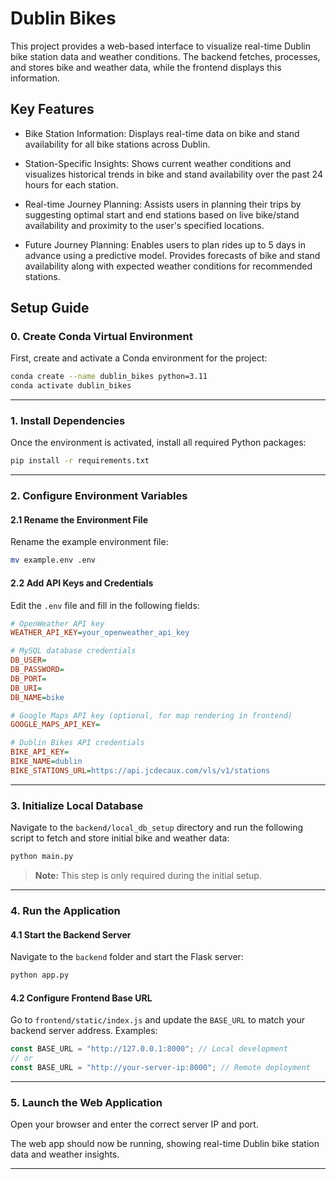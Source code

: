 # Dublin Bikes

This project provides a web-based interface to visualize real-time Dublin bike station data and weather conditions. The backend fetches, processes, and stores bike and weather data, while the frontend displays this information.

## Key Features

- Bike Station Information: Displays real-time data on bike and stand availability for all bike stations across Dublin.

- Station-Specific Insights: Shows current weather conditions and visualizes historical trends in bike and stand availability over the past 24 hours for each station.

- Real-time Journey Planning: Assists users in planning their trips by suggesting optimal start and end stations based on live bike/stand availability and proximity to the user's specified locations.

- Future Journey Planning: Enables users to plan rides up to 5 days in advance using a predictive model. Provides forecasts of bike and stand availability along with expected weather conditions for recommended stations.

## Setup Guide

### 0. Create Conda Virtual Environment

First, create and activate a Conda environment for the project:

```bash
conda create --name dublin_bikes python=3.11
conda activate dublin_bikes
```

---

### 1. Install Dependencies

Once the environment is activated, install all required Python packages:

```bash
pip install -r requirements.txt
```

---

### 2. Configure Environment Variables

#### 2.1 Rename the Environment File

Rename the example environment file:

```bash
mv example.env .env
```

#### 2.2 Add API Keys and Credentials

Edit the `.env` file and fill in the following fields:

```ini
# OpenWeather API key
WEATHER_API_KEY=your_openweather_api_key

# MySQL database credentials
DB_USER=
DB_PASSWORD=
DB_PORT=
DB_URI=
DB_NAME=bike

# Google Maps API key (optional, for map rendering in frontend)
GOOGLE_MAPS_API_KEY=

# Dublin Bikes API credentials
BIKE_API_KEY=
BIKE_NAME=dublin
BIKE_STATIONS_URL=https://api.jcdecaux.com/vls/v1/stations
```

---

### 3. Initialize Local Database

Navigate to the `backend/local_db_setup` directory and run the following script to fetch and store initial bike and weather data:

```bash
python main.py
```

> **Note:** This step is only required during the initial setup.

---

### 4. Run the Application

#### 4.1 Start the Backend Server

Navigate to the `backend` folder and start the Flask server:

```bash
python app.py
```

#### 4.2 Configure Frontend Base URL

Go to `frontend/static/index.js` and update the `BASE_URL` to match your backend server address. Examples:

```js
const BASE_URL = "http://127.0.0.1:8000"; // Local development
// or
const BASE_URL = "http://your-server-ip:8000"; // Remote deployment
```

---

### 5. Launch the Web Application

Open your browser and enter the correct server IP and port.

The web app should now be running, showing real-time Dublin bike station data and weather insights.

---
